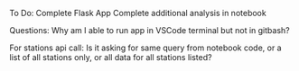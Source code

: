 To Do:
Complete Flask App
Complete additional analysis in notebook

Questions:
Why am I able to run app in VSCode terminal but not in gitbash?

For stations api call: Is it asking for same query from notebook code, or a list of all stations only, or all data for all stations listed?
